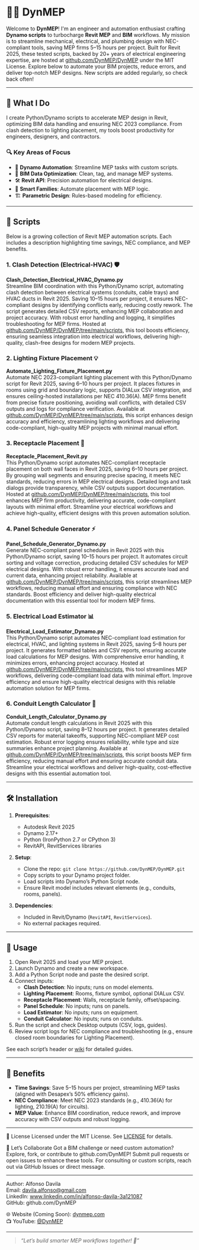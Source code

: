 # 👷‍♂️ DynMEP

Welcome to **DynMEP**! I'm an engineer and automation enthusiast crafting **Dynamo scripts** to turbocharge **Revit MEP** and **BIM** workflows. My mission is to streamline mechanical, electrical, and plumbing design with NEC-compliant tools, saving MEP firms 5–15 hours per project. Built for Revit 2025, these tested scripts, backed by 20+ years of electrical engineering expertise, are hosted at [github.com/DynMEP/DynMEP](https://github.com/DynMEP/DynMEP) under the MIT License. Explore below to automate your BIM projects, reduce errors, and deliver top-notch MEP designs. New scripts are added regularly, so check back often!

---

## 🔧 What I Do

I create Python/Dynamo scripts to accelerate MEP design in Revit, optimizing BIM data handling and ensuring NEC 2023 compliance. From clash detection to lighting placement, my tools boost productivity for engineers, designers, and contractors.

### 🔍 Key Areas of Focus
- 🚀 **Dynamo Automation**: Streamline MEP tasks with custom scripts.
- 🧠 **BIM Data Optimization**: Clean, tag, and manage MEP systems.
- 🛠️ **Revit API**: Precision automation for electrical designs.
- 🧰 **Smart Families**: Automate placement with MEP logic.
- 🏗️ **Parametric Design**: Rules-based modeling for efficiency.

---

## 📁 Scripts

Below is a growing collection of Revit MEP automation scripts. Each includes a description highlighting time savings, NEC compliance, and MEP benefits.

### 1. Clash Detection (Electrical-HVAC) 🛡️
**Clash_Detection_Electrical_HVAC_Dynamo.py**  
Streamline BIM coordination with this Python/Dynamo script, automating clash detection between electrical systems (conduits, cable trays) and HVAC ducts in Revit 2025. Saving 10–15 hours per project, it ensures NEC-compliant designs by identifying conflicts early, reducing costly rework. The script generates detailed CSV reports, enhancing MEP collaboration and project accuracy. With robust error handling and logging, it simplifies troubleshooting for MEP firms. Hosted at [github.com/DynMEP/DynMEP/tree/main/scripts](https://github.com/DynMEP/DynMEP/tree/main/scripts), this tool boosts efficiency, ensuring seamless integration into electrical workflows, delivering high-quality, clash-free designs for modern MEP projects.

### 2. Lighting Fixture Placement 💡
**Automate_Lighting_Fixture_Placement.py**  
Automate NEC 2023-compliant lighting placement with this Python/Dynamo script for Revit 2025, saving 6–10 hours per project. It places fixtures in rooms using grid and boundary logic, supports DIALux CSV integration, and ensures ceiling-hosted installations per NEC 410.36(A). MEP firms benefit from precise fixture positioning, avoiding wall conflicts, with detailed CSV outputs and logs for compliance verification. Available at [github.com/DynMEP/DynMEP/tree/main/scripts](https://github.com/DynMEP/DynMEP/tree/main/scripts), this script enhances design accuracy and efficiency, streamlining lighting workflows and delivering code-compliant, high-quality MEP projects with minimal manual effort.

### 3. Receptacle Placement 🔌
**Receptacle_Placement_Revit.py**  
This Python/Dynamo script automates NEC-compliant receptacle placement on both wall faces in Revit 2025, saving 6–10 hours per project. By grouping wall segments and ensuring precise spacing, it meets NEC standards, reducing errors in MEP electrical designs. Detailed logs and task dialogs provide transparency, while CSV outputs support documentation. Hosted at [github.com/DynMEP/DynMEP/tree/main/scripts](https://github.com/DynMEP/DynMEP/tree/main/scripts), this tool enhances MEP firm productivity, delivering accurate, code-compliant layouts with minimal effort. Streamline your electrical workflows and achieve high-quality, efficient designs with this proven automation solution.

### 4. Panel Schedule Generator ⚡️
**Panel_Schedule_Generator_Dynamo.py**  
Generate NEC-compliant panel schedules in Revit 2025 with this Python/Dynamo script, saving 10–15 hours per project. It automates circuit sorting and voltage correction, producing detailed CSV schedules for MEP electrical designs. With robust error handling, it ensures accurate load and current data, enhancing project reliability. Available at [github.com/DynMEP/DynMEP/tree/main/scripts](https://github.com/DynMEP/DynMEP/tree/main/scripts), this script streamlines MEP workflows, reducing manual effort and ensuring compliance with NEC standards. Boost efficiency and deliver high-quality electrical documentation with this essential tool for modern MEP firms.

### 5. Electrical Load Estimator 📊
**Electrical_Load_Estimator_Dynamo.py**  
This Python/Dynamo script automates NEC-compliant load estimation for electrical, HVAC, and lighting systems in Revit 2025, saving 5–8 hours per project. It generates formatted tables and CSV reports, ensuring accurate load calculations for MEP designs. With comprehensive error handling, it minimizes errors, enhancing project accuracy. Hosted at [github.com/DynMEP/DynMEP/tree/main/scripts](https://github.com/DynMEP/DynMEP/tree/main/scripts), this tool streamlines MEP workflows, delivering code-compliant load data with minimal effort. Improve efficiency and ensure high-quality electrical designs with this reliable automation solution for MEP firms.

### 6. Conduit Length Calculator 📏
**Conduit_Length_Calculator_Dynamo.py**  
Automate conduit length calculations in Revit 2025 with this Python/Dynamo script, saving 8–12 hours per project. It generates detailed CSV reports for material takeoffs, supporting NEC-compliant MEP cost estimation. Robust error logging ensures reliability, while type and size summaries enhance project planning. Available at [github.com/DynMEP/DynMEP/tree/main/scripts](https://github.com/DynMEP/DynMEP/tree/main/scripts), this script boosts MEP firm efficiency, reducing manual effort and ensuring accurate conduit data. Streamline your electrical workflows and deliver high-quality, cost-effective designs with this essential automation tool.

---

## 🛠️ Installation

1. **Prerequisites**:
   - Autodesk Revit 2025
   - Dynamo 2.17+
   - Python (IronPython 2.7 or CPython 3)
   - RevitAPI, RevitServices libraries

2. **Setup**:
   - Clone the repo: `git clone https://github.com/DynMEP/DynMEP.git`
   - Copy scripts to your Dynamo project folder.
   - Load scripts into Dynamo’s Python Script node.
   - Ensure Revit model includes relevant elements (e.g., conduits, rooms, panels).

3. **Dependencies**:
   - Included in Revit/Dynamo (`RevitAPI`, `RevitServices`).
   - No external packages required.

---

## 🚀 Usage

1. Open Revit 2025 and load your MEP project.
2. Launch Dynamo and create a new workspace.
3. Add a Python Script node and paste the desired script.
4. Connect inputs:
   - **Clash Detection**: No inputs; runs on model elements.
   - **Lighting Placement**: Rooms, fixture symbol, optional DIALux CSV.
   - **Receptacle Placement**: Walls, receptacle family, offset/spacing.
   - **Panel Schedule**: No inputs; runs on panels.
   - **Load Estimator**: No inputs; runs on equipment.
   - **Conduit Calculator**: No inputs; runs on conduits.
5. Run the script and check Desktop outputs (CSV, logs, guides).
6. Review script logs for NEC compliance and troubleshooting (e.g., ensure closed room boundaries for Lighting Placement).

See each script’s header or [wiki](https://github.com/DynMEP/DynMEP/wiki) for detailed guides.

---

## 🎯 Benefits

- **Time Savings**: Save 5–15 hours per project, streamlining MEP tasks (aligned with Desapex’s 50% efficiency gains).
- **NEC Compliance**: Meet NEC 2023 standards (e.g., 410.36(A) for lighting, 210.19(A) for circuits).
- **MEP Value**: Enhance BIM coordination, reduce rework, and improve accuracy with CSV outputs and robust logging.

---


📜 License
Licensed under the MIT License. See [LICENSE](https://github.com/DynMEP/DynMEP/blob/main/LICENSE) for details.

🤝 Let’s Collaborate
Got a BIM challenge or need custom automation? Explore, fork, or contribute to github.com/DynMEP! Submit pull requests or open issues to enhance these tools. For consulting or custom scripts, reach out via GitHub Issues or direct message.

---

Author: Alfonso Davila  
Email: davila.alfonso@gmail.com  
LinkedIn: www.linkedin.com/in/alfonso-davila-3a121087  
GitHub: github.com/DynMEP  

🌐 Website (Coming Soon): [dynmep.com](http://dynmep.com)  
📺 YouTube: [@DynMEP](https://youtube.com/@DynMEP)

---

> _“Let’s build smarter MEP workflows together! 🚧”_

